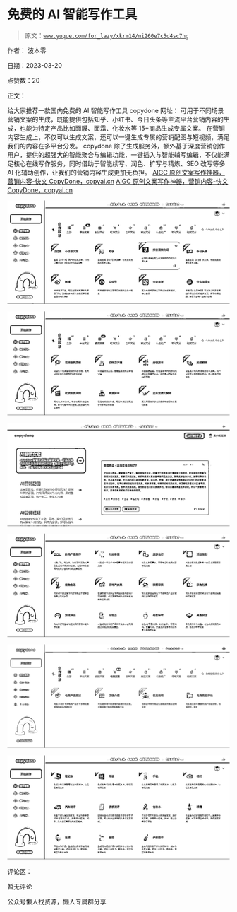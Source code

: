 # 免费的 AI 智能写作工具

> 原文：[`www.yuque.com/for_lazy/xkrm14/ni260e7c5d4sc7hg`](https://www.yuque.com/for_lazy/xkrm14/ni260e7c5d4sc7hg)



作者： 波本零



日期：2023-03-20



点赞数：20

<ne-card data-card-name="hr" data-card-type="block" id="oWQEF" data-event-boundary="card">

正文：



给大家推荐一款国内免费的 AI 智能写作工具 copydone 网址： 可用于不同场景营销文案的生成，既能提供包括知乎、小红书、今日头条等主流平台营销内容的生成，也能为特定产品比如面膜、面霜、化妆水等 15+商品生成专属文案。 在营销内容生成上，不仅可以生成文案，还可以一键生成专属的营销配图与短视频，满足我们的内容在多平台分发。 copydone 除了生成服务外，额外基于深度营销创作用户，提供的超强大的智能聚合与编辑功能，一键插入与智能辅写编辑，不仅能满足核心在线写作服务，同时借助于智能续写、润色、扩写与精炼、SEO 改写等多 AI 化辅助创作，让我们的营销内容生成更加无负担。 [AIGC 原创文案写作神器，营销内容-快文 CopyDone，copyai.cn](https://copyai.cn/?share_code=435447) [AIGC 原创文案写作神器，营销内容-快文 CopyDone，copyai.cn](https://h5.copyai.cn/?share_code=435447#/)



<ne-card data-card-name="image" data-card-type="inline" id="WNUOI" data-event-boundary="card">![](img/4f6cf6bf278265df89f6d3694d818fdc.png)</ne-card>



<ne-card data-card-name="image" data-card-type="inline" id="AvrPS" data-event-boundary="card">![](img/51a1f959c1dd20cf4d7d4d3c69d8f391.png)</ne-card>



<ne-card data-card-name="image" data-card-type="inline" id="iLEv4" data-event-boundary="card">![](img/2754dc8f7a5cae7bca03b71245011c8b.png)</ne-card>



<ne-card data-card-name="image" data-card-type="inline" id="ZLI7G" data-event-boundary="card">![](img/919cba4bc5c55783839b77716769807d.png)</ne-card>



<ne-card data-card-name="image" data-card-type="inline" id="cu50M" data-event-boundary="card">![](img/9563d5def0d502df9d70a11d892b3580.png)</ne-card>



<ne-card data-card-name="image" data-card-type="inline" id="yuofA" data-event-boundary="card">![](img/28236ebbf2cd6247e52f2b86d6647c91.png)</ne-card>

<ne-card data-card-name="hr" data-card-type="block" id="xH6ZG" data-event-boundary="card">

评论区：



暂无评论

<ne-card data-card-name="hr" data-card-type="block" id="vf8px" data-event-boundary="card">

公众号懒人找资源，懒人专属群分享

</ne-card></ne-card></ne-card>